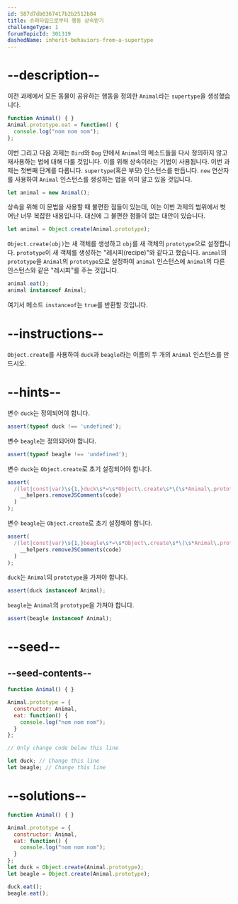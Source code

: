 ```yaml
---
id: 587d7db0367417b2b2512b84
title: 슈퍼타입으로부터 행동 상속받기
challengeType: 1
forumTopicId: 301319
dashedName: inherit-behaviors-from-a-supertype
---
```


# --description--

이전 과제에서 모든 동물이 공유하는 행동을 정의한 `Animal`라는 `supertype`을 생성했습니다.

```js
function Animal() { }
Animal.prototype.eat = function() {
  console.log("nom nom nom");
};
```

이번 그리고 다음 과제는 `Bird`와 `Dog` 안에서 `Animal`의 메소드들을 다시 정의하지 않고 재사용하는 법에 대해 다룰 것입니다. 이를 위해 상속이라는 기법이 사용됩니다. 이번 과제는 첫번째 단계를 다룹니다. `supertype`(혹은 부모) 인스턴스를 만듭니다. `new` 연산자를 사용하여 `Animal` 인스턴스를 생성하는 법을 이미 알고 있을 것입니다.

```js
let animal = new Animal();
```

상속을 위해 이 문법을 사용할 때 불편한 점들이 있는데, 이는 이번 과제의 범위에서 벗어난 너무 복잡한 내용입니다. 대신에 그 불편한 점들이 없는 대안이 있습니다.

```js
let animal = Object.create(Animal.prototype);
```

`Object.create(obj)`는 새 객체를 생성하고 `obj`를 새 객체의 `prototype`으로 설정합니다. `prototype`이 새 객체를 생성하는 "레시피(recipe)"와 같다고 했습니다. `animal`의 `prototype`을 `Animal`의 `prototype`으로 설정하여 `animal` 인스턴스에 `Animal`의 다른 인스턴스와 같은 "레시피"를 주는 것입니다.

```js
animal.eat();
animal instanceof Animal;
```

여기서 메소드 `instanceof`는 `true`를 반환할 것입니다.

# --instructions--

`Object.create`를 사용하여 `duck`과 `beagle`라는 이름의 두 개의 `Animal` 인스턴스를 만드시오.

# --hints--

변수 `duck`는 정의되어야 합니다.

```js
assert(typeof duck !== 'undefined');
```

변수 `beagle`는 정의되어야 합니다.

```js
assert(typeof beagle !== 'undefined');
```

변수 `duck`는 `Object.create`로 초기 설정되어야 합니다.

```js
assert(
  /(let|const|var)\s{1,}duck\s*=\s*Object\.create\s*\(\s*Animal\.prototype\s*\)\s*/.test(
    __helpers.removeJSComments(code)
  )
);
```

변수 `beagle`는 `Object.create`로 초기 설정해야 합니다.

```js
assert(
  /(let|const|var)\s{1,}beagle\s*=\s*Object\.create\s*\(\s*Animal\.prototype\s*\)\s*/.test(
    __helpers.removeJSComments(code)
  )
);
```

`duck`는 `Animal`의 `prototype`을 가져야 합니다.

```js
assert(duck instanceof Animal);
```

`beagle`는 `Animal`의 `prototype`을 가져야 합니다.

```js
assert(beagle instanceof Animal);
```

# --seed--

## --seed-contents--

```js
function Animal() { }

Animal.prototype = {
  constructor: Animal,
  eat: function() {
    console.log("nom nom nom");
  }
};

// Only change code below this line

let duck; // Change this line
let beagle; // Change this line
```

# --solutions--

```js
function Animal() { }

Animal.prototype = {
  constructor: Animal,
  eat: function() {
    console.log("nom nom nom");
  }
};
let duck = Object.create(Animal.prototype);
let beagle = Object.create(Animal.prototype);

duck.eat();
beagle.eat();
```

